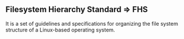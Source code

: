 ## Filesystem Hierarchy Standard => FHS

It is a set of guidelines and specifications for organizing the file system structure of a Linux-based operating system. 
